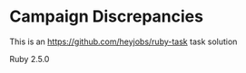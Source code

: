 # Campaign Discrepancies

This is an https://github.com/heyjobs/ruby-task task solution

Ruby 2.5.0
